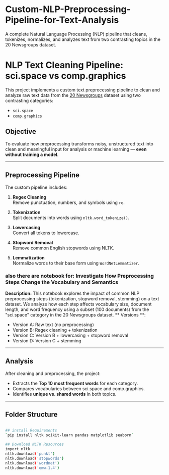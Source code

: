 # Custom-NLP-Preprocessing-Pipeline-for-Text-Analysis
A complete Natural Language Processing (NLP) pipeline that cleans, tokenizes, normalizes, and analyzes text from two contrasting topics in the 20 Newsgroups dataset.

# NLP Text Cleaning Pipeline: sci.space vs comp.graphics

This project implements a custom text preprocessing pipeline to clean and analyze raw text data from the [20 Newsgroups](https://scikit-learn.org/0.19/datasets/twenty_newsgroups.html) dataset using two contrasting categories:

- `sci.space`
- `comp.graphics`

## Objective

To evaluate how preprocessing transforms noisy, unstructured text into clean and meaningful input for analysis or machine learning — **even without training a model**.

---

## Preprocessing Pipeline

The custom pipeline includes:

1. **Regex Cleaning**  
   Remove punctuation, numbers, and symbols using `re`.

2. **Tokenization**  
   Split documents into words using `nltk.word_tokenize()`.

3. **Lowercasing**  
   Convert all tokens to lowercase.

4. **Stopword Removal**  
   Remove common English stopwords using NLTK.

5. **Lemmatization**  
   Normalize words to their base form using `WordNetLemmatizer`.

### also there are notebook for: Investigate How Preprocessing Steps Change the Vocabulary and Semantics
**Description:**
   This notebook explores the impact of common NLP preprocessing steps (tokenization, stopword removal, stemming)
   on a text dataset. We analyze how each step affects vocabulary size, document length, and word frequency
   using a subset (100 documents) from the "sci.space" category in the 20 Newsgroups dataset.
** Versions **:
- Version A: Raw text (no preprocessing)
- Version B: Regex cleaning + tokenization
- Version C: Version B + lowercasing + stopword removal
- Version D: Version C + stemming

---

## Analysis

After cleaning and preprocessing, the project:

- Extracts the **Top 10 most frequent words** for each category.
- Compares vocabularies between sci.space and comp.graphics.
- Identifies **unique vs. shared words** in both topics.

---

## Folder Structure

```bash

## install Requirements
`pip install nltk scikit-learn pandas matplotlib seaborn`

## Download NLTK Resources
import nltk
nltk.download('punkt')
nltk.download('stopwords')
nltk.download('wordnet')
nltk.download('omw-1.4')
